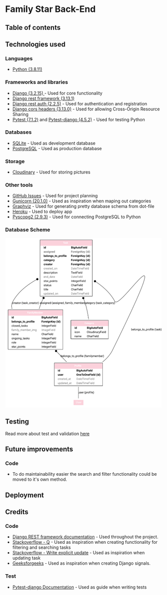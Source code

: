 # Family Star Back-End
## Table of contents
## Technologies used
### Languages
- [Python (3.8.11)](https://www.python.org/)
### Frameworks and libraries
- [Django (3.2.15) ](https://www.djangoproject.com/) - Used for core functionality 
- [Django rest framework (3.13.1)](https://www.django-rest-framework.org/)
- [Django rest auth (2.2.5)](https://django-rest-auth.readthedocs.io/en/latest/) - Used for authentication and registration
- [Django cors headers (3.13.0)](https://pypi.org/project/django-cors-headers/) - Used for allowing Cross-Origin Resource Sharing
- [Pytest (7.1.2)](https://pypi.org/project/pytest/) and [Pytest-django (4.5.2)](https://pytest-django.readthedocs.io/en/latest/) - Used for testing Python
### Databases
- [SQLite](https://www.sqlite.org/index.html) - Used as development database 
- [PostgreSQL](https://www.postgresql.org/) - Used as production database
### Storage
- [Cloudinary](https://cloudinary.com/) - Used for storing pictures
### Other tools
- [GitHub Issues](https://github.com/features/issues) - Used for project planning 
- [Gunicorn (20.1.0)](https://gunicorn.org/) - Used as inspiration when maping out categories 
- [Graphviz](https://dreampuf.github.io/GraphvizOnline/) - Used for generating pretty database schema from dot-file
- [Heroku](https://id.heroku.com/login) - Used to deploy app
- [Pyscopg2 (2.9.3)](https://pypi.org/project/psycopg2/) - Used for connecting PostgreSQL to Python 
### Database Scheme
<img src="documentation/readme-images/db_scheme.svg">

## Testing
Read more about test and validation [here](/testing/TEST.md)

## Future improvements
### Code
- To do maintainability easier the search and filter functionality could be moved to it's own method.
## Deployment
## Credits
### Code
- [Django REST framework documentation](https://www.django-rest-framework.org/) - Used throughout the project.
- [Stackoverflow - Q](https://stackoverflow.com/questions/687295/how-do-i-do-a-not-equal-in-django-queryset-filtering) - Used as inspiration when creating functionality for filtering and searching tasks
- [Stackoverflow - Write explicit update](https://stackoverflow.com/questions/62847000/write-an-explicit-update-method-for-serializer) - Used as inspiration when updating task
- [Geeksforgeeks](https://www.geeksforgeeks.org/how-to-create-and-use-signals-in-django/) - Used as inspiration when creating Django signals.

### Test
- [Pytest-django Documentation](https://pytest-django.readthedocs.io/en/latest/) - Used as guide when writing tests